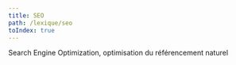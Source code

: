 ```yaml
---
title: SEO
path: /lexique/seo
toIndex: true
---
```


Search Engine Optimization, optimisation du référencement naturel

